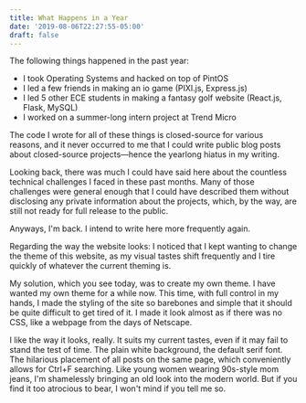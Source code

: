 ```yaml
---
title: What Happens in a Year
date: '2019-08-06T22:27:55-05:00'
draft: false
---
```

The following things happened in the past year:

- I took Operating Systems and hacked on top of PintOS
- I led a few friends in making an io game (PIXI.js, Express.js)
- I led 5 other ECE students in making a fantasy golf website (React.js, Flask, MySQL)
- I worked on a summer-long intern project at Trend Micro

The code I wrote for all of these things is closed-source for various reasons, and it never occurred to me that I could write public blog posts about closed-source projects—hence the yearlong hiatus in my writing.

Looking back, there was much I could have said here about the countless technical challenges I faced in these past months. Many of those challenges were general enough that I could have described them without disclosing any private information about the projects, which, by the way, are still not ready for full release to the public.

Anyways, I'm back. I intend to write here more frequently again. 

Regarding the way the website looks: I noticed that I kept wanting to change the theme of this website, as my visual tastes shift frequently and I tire quickly of whatever the current theming is. 

My solution, which you see today, was to create my own theme. I have wanted my own theme for a while now. This time, with full control in my hands, I made the styling of the site so barebones and simple that it should be quite difficult to get tired of it. I made it look almost as if there was no CSS, like a webpage from the days of Netscape.

I like the way it looks, really. It suits my current tastes, even if it may fail to stand the test of time. The plain white background, the default serif font. The hilarious placement of all posts on the same page, which conveniently allows for Ctrl+F searching. Like young women wearing 90s-style mom jeans, I'm shamelessly bringing an old look into the modern world. But if you find it too atrocious to bear, I won't mind if you tell me so.
